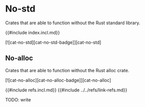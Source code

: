 # No-std

Crates that are able to function without the Rust standard library.

{{#include index.incl.md}}

[![cat-no-std][cat-no-std-badge]][cat-no-std]

## No-alloc

Crates that are able to function without the Rust alloc crate.

[![cat-no-alloc][cat-no-alloc-badge]][cat-no-alloc]

{{#include refs.incl.md}}
{{#include ../../refs/link-refs.md}}

<div class="hidden">
TODO: write
</div>
